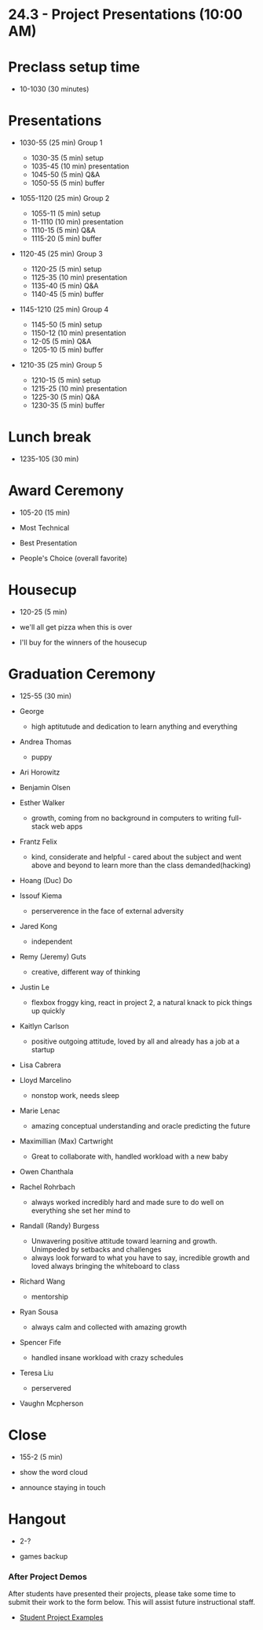# 24.3 - Project Presentations (10:00 AM)

# Preclass setup time

- 10-1030 (30 minutes)

# Presentations

- 1030-55 (25 min) Group 1

  - 1030-35 (5 min) setup
  - 1035-45 (10 min) presentation
  - 1045-50 (5 min) Q&A
  - 1050-55 (5 min) buffer

- 1055-1120 (25 min) Group 2

  - 1055-11 (5 min) setup
  - 11-1110 (10 min) presentation
  - 1110-15 (5 min) Q&A
  - 1115-20 (5 min) buffer

- 1120-45 (25 min) Group 3

  - 1120-25 (5 min) setup
  - 1125-35 (10 min) presentation
  - 1135-40 (5 min) Q&A
  - 1140-45 (5 min) buffer

- 1145-1210 (25 min) Group 4

  - 1145-50 (5 min) setup
  - 1150-12 (10 min) presentation
  - 12-05 (5 min) Q&A
  - 1205-10 (5 min) buffer

- 1210-35 (25 min) Group 5

  - 1210-15 (5 min) setup
  - 1215-25 (10 min) presentation
  - 1225-30 (5 min) Q&A
  - 1230-35 (5 min) buffer

# Lunch break

- 1235-105 (30 min)

# Award Ceremony

- 105-20 (15 min)

- Most Technical

- Best Presentation

- People's Choice (overall favorite)

# Housecup

- 120-25 (5 min)

- we'll all get pizza when this is over

- I'll buy for the winners of the housecup

# Graduation Ceremony

- 125-55 (30 min)

- George
  - high aptitutude and dedication to learn anything and everything
- Andrea Thomas
  - puppy
- Ari Horowitz
- Benjamin Olsen
- Esther Walker
  - growth, coming from no background in computers to writing full-stack web apps
- Frantz Felix
  - kind, considerate and helpful - cared about the subject and went above and beyond to learn more than the class demanded(hacking)
- Hoang (Duc) Do
- Issouf Kiema
  - perserverence in the face of external adversity
- Jared Kong
  - independent
- Remy (Jeremy) Guts
  - creative, different way of thinking
- Justin Le
  - flexbox froggy king, react in project 2, a natural knack to pick things up quickly
- Kaitlyn Carlson
  - positive outgoing attitude, loved by all and already has a job at a startup
- Lisa Cabrera
- Lloyd Marcelino
  - nonstop work, needs sleep
- Marie Lenac
  - amazing conceptual understanding and oracle predicting the future
- Maximillian (Max) Cartwright
  - Great to collaborate with, handled workload with a new baby
- Owen Chanthala
- Rachel Rohrbach
  - always worked incredibly hard and made sure to do well on everything she set her mind to
- Randall (Randy) Burgess
  - Unwavering positive attitude toward learning and growth. Unimpeded by setbacks and challenges
  - always look forward to what you have to say, incredible growth and loved always bringing the whiteboard to class
- Richard Wang
  - mentorship
- Ryan Sousa
  - always calm and collected with amazing growth
- Spencer Fife
  - handled insane workload with crazy schedules
- Teresa Liu
  - perservered
- Vaughn Mcpherson

# Close

- 155-2 (5 min)

- show the word cloud

- announce staying in touch

# Hangout

- 2-?

- games backup

### After Project Demos

After students have presented their projects, please take some time to submit their work to the form below. This will assist future instructional staff.

- [Student Project Examples](https://goo.gl/forms/d82FCYMGeRcrxruQ2)

